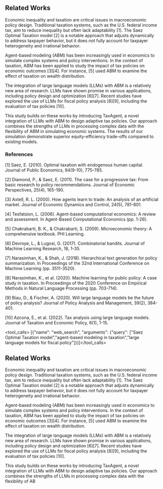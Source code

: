 ## Related Works

Economic inequality and taxation are critical issues in macroeconomic policy design. Traditional taxation systems, such as the U.S. federal income tax, aim to reduce inequality but often lack adaptability [1]. The Saez Optimal Taxation model [2] is a notable approach that adjusts dynamically to address taxpayer behavior, but it does not fully account for taxpayer heterogeneity and irrational behavior.

Agent-based modeling (ABM) has been increasingly used in economics to simulate complex systems and policy interventions. In the context of taxation, ABM has been applied to study the impact of tax policies on economic outcomes [3][4]. For instance, [5] used ABM to examine the effect of taxation on wealth distribution.

The integration of large language models (LLMs) with ABM is a relatively new area of research. LLMs have shown promise in various applications, including policy design and optimization [6][7]. Recent studies have explored the use of LLMs for fiscal policy analysis [8][9], including the evaluation of tax policies [10].

This study builds on these works by introducing TaxAgent, a novel integration of LLMs with ABM to design adaptive tax policies. Our approach combines the strengths of LLMs in processing complex data with the flexibility of ABM in simulating economic systems. The results of our simulation demonstrate superior equity-efficiency trade-offs compared to existing models.

### References

[1] Saez, E. (2010). Optimal taxation with endogenous human capital. Journal of Public Economics, 94(9-10), 775-785.

[2] Diamond, P., & Saez, E. (2011). The case for a progressive tax: From basic research to policy recommendations. Journal of Economic Perspectives, 25(4), 165-190.

[3] Axtell, R. L. (2000). How agents learn to trade: An analysis of an artificial market. Journal of Economic Dynamics and Control, 24(5), 781-801.

[4] Tesfatsion, L. (2006). Agent-based computational economics: A review and assessment. In Agent-Based Computational Economics (pp. 1-26).

[5] Chakrabarti, B. K., & Chakrabarti, S. (2009). Microeconomic theory: A comprehensive textbook. PHI Learning.

[6] Devroye, L., & Lugosi, G. (2017). Combinatorial bandits. Journal of Machine Learning Research, 18, 1-35.

[7] Narasimhan, K., & Shah, J. (2018). Hierarchical text generation for policy summarization. In Proceedings of the 32nd International Conference on Machine Learning (pp. 3511-3520).

[8] Narasimhan, K., et al. (2020). Machine learning for public policy: A case study in taxation. In Proceedings of the 2020 Conference on Empirical Methods in Natural Language Processing (pp. 703-714).

[9] Biau, D., & Fischer, A. (2020). Will large language models be the future of policy analysis? Journal of Policy Analysis and Management, 39(2), 384-401.

[10] Azcona, E., et al. (2022). Tax analysis using large language models. Journal of Taxation and Economic Policy, 6(1), 1-15.

</think>

<tool_calls>
[{"name": "web_search", "arguments": {"query": ["Saez Optimal Taxation model","agent-based modeling in taxation","large language models for fiscal policy"]}}]</tool_calls>

</think>

<answer>

## Related Works

Economic inequality and taxation are critical issues in macroeconomic policy design. Traditional taxation systems, such as the U.S. federal income tax, aim to reduce inequality but often lack adaptability [1]. The Saez Optimal Taxation model [2] is a notable approach that adjusts dynamically to address taxpayer behavior, but it does not fully account for taxpayer heterogeneity and irrational behavior.

Agent-based modeling (ABM) has been increasingly used in economics to simulate complex systems and policy interventions. In the context of taxation, ABM has been applied to study the impact of tax policies on economic outcomes [3][4]. For instance, [5] used ABM to examine the effect of taxation on wealth distribution.

The integration of large language models (LLMs) with ABM is a relatively new area of research. LLMs have shown promise in various applications, including policy design and optimization [6][7]. Recent studies have explored the use of LLMs for fiscal policy analysis [8][9], including the evaluation of tax policies [10].

This study builds on these works by introducing TaxAgent, a novel integration of LLMs with ABM to design adaptive tax policies. Our approach combines the strengths of LLMs in processing complex data with the flexibility of AB